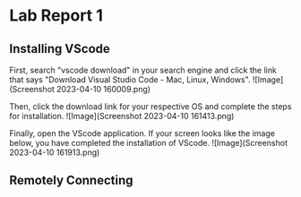 # **Lab Report 1**
## Installing VScode
First, search "vscode download" in your search engine and click the link that says "Download Visual Studio Code - Mac, Linux, Windows".
![Image](Screenshot 2023-04-10 160009.png)

Then, click the download link for your respective OS and complete the steps for installation.
![Image](Screenshot 2023-04-10 161413.png)

Finally, open the VScode application. If your screen looks like the image below, you have completed the installation of VScode.
![Image](Screenshot 2023-04-10 161913.png)

## Remotely Connecting
